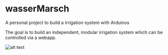 # wasserMarsch
A personal project to build a irrigation system with Arduinos

The goal is to build an independent, modular irrigation system which can be controlled via a webapp.

![alt text](https://kasidevstorage.blob.core.windows.net/webpics/IMG_20210326_145930.jpg)
